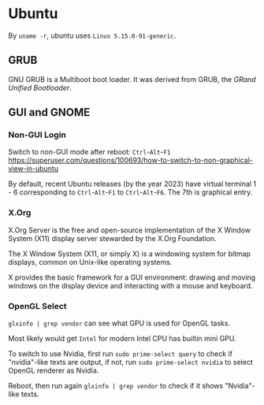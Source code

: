 # Ubuntu

By `uname -r`, ubuntu uses `Linux 5.15.0-91-generic`.


## GRUB

GNU GRUB is a Multiboot boot loader. It was derived from GRUB, the *GRand Unified Bootloader*.

## GUI and GNOME

### Non-GUI Login

Switch to non-GUI mode after reboot: `Ctrl`-`Alt`-`F1` 
https://superuser.com/questions/100693/how-to-switch-to-non-graphical-view-in-ubuntu

By default, recent Ubuntu releases (by the year 2023) have virtual terminal 1 - 6 corresponding to `Ctrl`-`Alt`-`F1` to `Ctrl`-`Alt`-`F6`.
The 7th is graphical entry.

### X.Org

X.Org Server is the free and open-source implementation of the X Window System (X11) display server stewarded by the X.Org Foundation.

The X Window System (X11, or simply X) is a windowing system for bitmap displays, common on Unix-like operating systems.

X provides the basic framework for a GUI environment: drawing and moving windows on the display device and interacting with a mouse and keyboard.

### OpenGL Select

`glxinfo | grep vendor` can see what GPU is used for OpenGL tasks.

Most likely would get `Intel` for modern Intel CPU has builtin mini GPU.

To switch to use Nvidia, first run `sudo prime-select query` to check if "nvidia"-like texts are output,
if not, run `sudo prime-select nvidia` to select OpenGL renderer as Nvidia.

Reboot, then run again `glxinfo | grep vendor` to check if it shows "Nvidia"-like texts.
